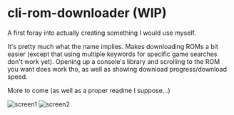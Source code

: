# cli-rom-downloader (WIP)
A first foray into actually creating something I would use myself.

It's pretty much what the name implies. Makes downloading ROMs a bit easier (except that using multiple keywords for specific game searches don't work yet).
Opening up a console's library and scrolling to the ROM you want does work tho, as well as showing download progress/download speed.

More to come (as well as a proper readme I suppose...)

![screen1](https://i.imgur.com/B9SsEdH.png)
![screen2](https://i.imgur.com/l7R7m1v.png)
